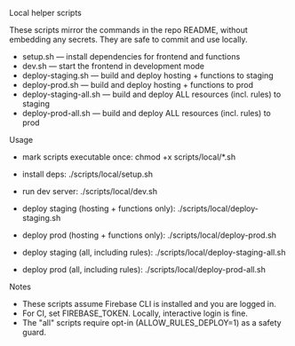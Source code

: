 Local helper scripts

These scripts mirror the commands in the repo README, without embedding any secrets. They are safe to commit and use locally.

- setup.sh — install dependencies for frontend and functions
- dev.sh — start the frontend in development mode
- deploy-staging.sh — build and deploy hosting + functions to staging
- deploy-prod.sh — build and deploy hosting + functions to prod
- deploy-staging-all.sh — build and deploy ALL resources (incl. rules) to staging
- deploy-prod-all.sh — build and deploy ALL resources (incl. rules) to prod

Usage

- mark scripts executable once:
  chmod +x scripts/local/*.sh

- install deps:
  ./scripts/local/setup.sh

- run dev server:
  ./scripts/local/dev.sh

- deploy staging (hosting + functions only):
  ./scripts/local/deploy-staging.sh

- deploy prod (hosting + functions only):
  ./scripts/local/deploy-prod.sh

- deploy staging (all, including rules):
  ./scripts/local/deploy-staging-all.sh

- deploy prod (all, including rules):
  ./scripts/local/deploy-prod-all.sh

Notes

- These scripts assume Firebase CLI is installed and you are logged in.
- For CI, set FIREBASE_TOKEN. Locally, interactive login is fine.
- The "all" scripts require opt-in (ALLOW_RULES_DEPLOY=1) as a safety guard.

